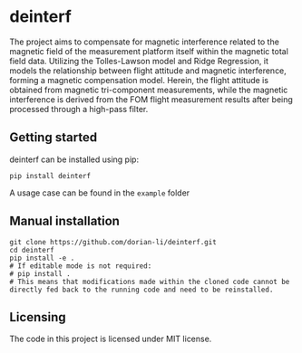 # deinterf

The project aims to compensate for magnetic interference related to the magnetic field of the measurement platform itself within the magnetic total field data. Utilizing the Tolles-Lawson model and Ridge Regression, it models the relationship between flight attitude and magnetic interference, forming a magnetic compensation model. Herein, the flight attitude is obtained from magnetic tri-component measurements, while the magnetic interference is derived from the FOM flight measurement results after being processed through a high-pass filter.

## Getting started

deinterf can be installed using pip:

```shell
pip install deinterf
```

A usage case can be found in the `example` folder

## Manual installation

```shell
git clone https://github.com/dorian-li/deinterf.git
cd deinterf
pip install -e .
# If editable mode is not required:
# pip install .
# This means that modifications made within the cloned code cannot be directly fed back to the running code and need to be reinstalled.
```

## Licensing

The code in this project is licensed under MIT license.
